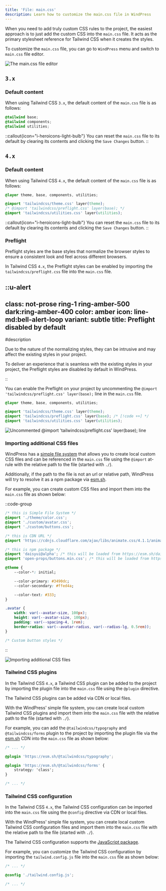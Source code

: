 ```yaml
---
title: 'File: main.css'
description: Learn how to customize the main.css file in WindPress
---
```


When you need to add truly custom CSS rules to the project, the easiest approach is to just add the custom CSS into the `main.css` file. It acts as the primary stylesheet reference for Tailwind CSS when it creates the styles.

To customize the `main.css` file, you can go to `WindPress` menu and switch to `main.css` file editor.

![The `main.css` file editor](/img/content/configuration/file-main-css/screenshot-1.png)

## `3.x`

### Default content

When using Tailwind CSS `3.x`, the default content of the `main.css` file is as follows:

```css [main.css]
@tailwind base;
@tailwind components;
@tailwind utilities;
```

::callout{icon="i-heroicons-light-bulb"}
You can reset the `main.css` file to its default by clearing its contents and clicking the `Save Changes` button.
::


## `4.x`

### Default content

When using Tailwind CSS `4.x`, the default content of the  `main.css` file is as follows:

```css [main.css]
@layer theme, base, components, utilities;

@import 'tailwindcss/theme.css' layer(theme);
/* @import 'tailwindcss/preflight.css' layer(base); */
@import 'tailwindcss/utilities.css' layer(utilities);
```

::callout{icon="i-heroicons-light-bulb"}
You can reset the `main.css` file to its default by clearing its contents and clicking the `Save Changes` button.
::

### Preflight

Preflight styles are the base styles that normalize the browser styles to ensure a consistent look and feel across different browsers.

In Tailwind CSS `4.x`, the Preflight styles can be enabled by importing the `tailwindcss/preflight.css` file into the `main.css` file.

::u-alert
---
class: not-prose ring-1 ring-amber-500 dark:ring-amber-400
color: amber
icon: line-md:bell-alert-loop
variant: subtle
title: Preflight disabled by default
---
#description
<div class="leading-5">
Due to the nature of the normalizing styles, they can be intrusive and may affect the existing styles in your project. 

To deliver an experience that is seamless with the existing styles in your project, the Preflight styles are disabled by default in WindPress.
</div>
::

You can enable the Preflight on your project by uncommenting the `@import 'tailwindcss/preflight.css' layer(base);` line in the `main.css` file.

```css [main.css]
@layer theme, base, components, utilities;

@import 'tailwindcss/theme.css' layer(theme);
@import 'tailwindcss/preflight.css' layer(base); /* [!code ++] */
@import 'tailwindcss/utilities.css' layer(utilities);
```

![Uncommented `@import 'tailwindcss/preflight.css' layer(base);` line](/img/content/configuration/file-main-css/screenshot-3.png)

### Importing additional CSS files

WindPress has a [simple file system](/docs/advanced/simple-file-system/) that allows you to create local custom CSS files and can be referenced in the `main.css` file using the `@import` at-rule with the relative path to the file (started with `./`).

Additionally, if the path to the file is not an url or relative path, WindPress will try to resolve it as a npm package via [esm.sh](https://esm.sh/).

For example, you can create custom CSS files and import them into the `main.css` file as shown below:

::code-group

```css [main.css]
/* this is Simple File System */
@import './theme/color.css';
@import './custom/avatar.css';
@import './custom/buttons.css';

/* this is CDN URL */
@import 'https://cdnjs.cloudflare.com/ajax/libs/animate.css/4.1.1/animate.min.css';

/* this is npm package */
@import 'daisyui@alpha'; /* this will be loaded from https://esm.sh/daisyui@alpha/index.css */
@import 'open-props/buttons.min.css'; /* this will be loaded from https://esm.sh/open-props/buttons.min.css */
```

```css [theme/color.css]
@theme {
    --color-*: initial;

    --color-primary: #3490dc;
    --color-secondary: #ffed4a;

    --color-text: #333;
}
```

```css [custom/avatar.css]
.avatar {
    width: var(--avatar-size, 100px);
    height: var(--avatar-size, 100px);
    padding: var(--spacing-4, 1rem);
    border-radius: var(--avatar-radius, var(--radius-lg, 0.5rem));
}
```

```css [custom/buttons.css]
/* Custom button styles */
```
::

![Importing additional CSS files](/img/content/configuration/file-main-css/screenshot-2.png)

### Tailwind CSS plugins

In the Tailwind CSS `4.x`, a Tailwind CSS plugin can be added to the project by importing the plugin file into the `main.css` file using the `@plugin` directive.

The Tailwind CSS plugins can be added via CDN or local files.

With the WindPress' simple file system, you can create local custom Tailwind CSS plugins and import them into the `main.css` file with the relative path to the file (started with `./`).

For example, you can add the `@tailwindcss/typography` and `@tailwindcss/forms` plugin to the project by importing the plugin file via the [esm.sh](https://esm.sh/) CDN into the `main.css` file as shown below:

```css [main.css]
/* ... */

@plugin 'https://esm.sh/@tailwindcss/typography';

@plugin 'https://esm.sh/@tailwindcss/forms' {
    strategy: 'class';
}

/* ... */
```

### Tailwind CSS configuration

In the Tailwind CSS `4.x`, the Tailwind CSS configuration can be imported into the `main.css` file using the `@config` directive  via CDN or local files.

With the WindPress' simple file system, you can create local custom Tailwind CSS configuration files and import them into the `main.css` file with the relative path to the file (started with `./`).

The Tailwind CSS configuration supports the [JavaScript package](/docs/configuration/file-tailwind-config-js/#javascript-package).

For example, you can customize the Tailwind CSS configuration by importing the `tailwind.config.js` file into the `main.css` file as shown below:

```css [main.css]
/* ... */

@config './tailwind.config.js';

/* ... */
```
